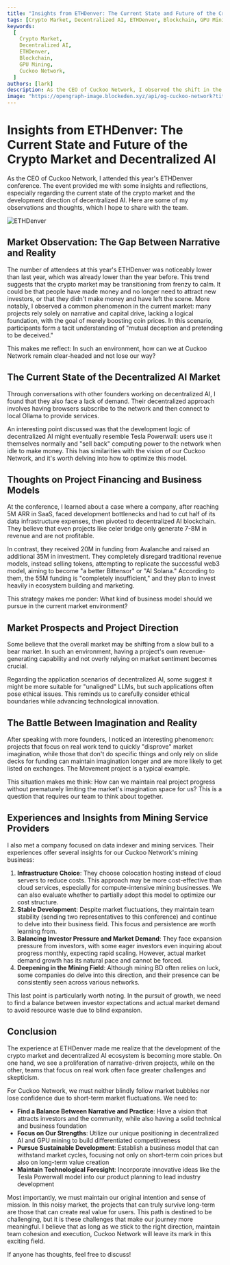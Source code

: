 ```yaml
---
title: "Insights from ETHDenver: The Current State and Future of the Crypto Market and Decentralized AI"
tags: [Crypto Market, Decentralized AI, ETHDenver, Blockchain, GPU Mining]
keywords:
  [
    Crypto Market,
    Decentralized AI,
    ETHDenver,
    Blockchain,
    GPU Mining,
    Cuckoo Network,
  ]
authors: [lark]
description: As the CEO of Cuckoo Network, I observed the shift in the crypto market from frenzy to calm at ETHDenver, as well as the current state and future direction of decentralized AI. This article explores the gap between market narratives and reality, project financing strategies, and how to maintain ethical boundaries in technological innovation.
image: "https://opengraph-image.blockeden.xyz/api/og-cuckoo-network?title=Insights%20from%20ETHDenver%3A%20The%20Current%20State%20and%20Future%20of%20the%20Crypto%20Market%20and%20Decentralized%20AI"
---
```


# Insights from ETHDenver: The Current State and Future of the Crypto Market and Decentralized AI

As the CEO of Cuckoo Network, I attended this year's ETHDenver conference. The event provided me with some insights and reflections, especially regarding the current state of the crypto market and the development direction of decentralized AI. Here are some of my observations and thoughts, which I hope to share with the team.

![ETHDenver](https://opengraph-image.blockeden.xyz/api/og-cuckoo-network?title=Insights%20from%20ETHDenver%3A%20The%20Current%20State%20and%20Future%20of%20the%20Crypto%20Market%20and%20Decentralized%20AI)

## Market Observation: The Gap Between Narrative and Reality

The number of attendees at this year's ETHDenver was noticeably lower than last year, which was already lower than the year before. This trend suggests that the crypto market may be transitioning from frenzy to calm. It could be that people have made money and no longer need to attract new investors, or that they didn't make money and have left the scene. More notably, I observed a common phenomenon in the current market: many projects rely solely on narrative and capital drive, lacking a logical foundation, with the goal of merely boosting coin prices. In this scenario, participants form a tacit understanding of "mutual deception and pretending to be deceived."

This makes me reflect: In such an environment, how can we at Cuckoo Network remain clear-headed and not lose our way?

## The Current State of the Decentralized AI Market

Through conversations with other founders working on decentralized AI, I found that they also face a lack of demand. Their decentralized approach involves having browsers subscribe to the network and then connect to local Ollama to provide services.

An interesting point discussed was that the development logic of decentralized AI might eventually resemble Tesla Powerwall: users use it themselves normally and "sell back" computing power to the network when idle to make money. This has similarities with the vision of our Cuckoo Network, and it's worth delving into how to optimize this model.

## Thoughts on Project Financing and Business Models

At the conference, I learned about a case where a company, after reaching 5M ARR in SaaS, faced development bottlenecks and had to cut half of its data infrastructure expenses, then pivoted to decentralized AI blockchain. They believe that even projects like celer bridge only generate 7-8M in revenue and are not profitable.

In contrast, they received 20M in funding from Avalanche and raised an additional 35M in investment. They completely disregard traditional revenue models, instead selling tokens, attempting to replicate the successful web3 model, aiming to become "a better Bittensor" or "AI Solana." According to them, the 55M funding is "completely insufficient," and they plan to invest heavily in ecosystem building and marketing.

This strategy makes me ponder: What kind of business model should we pursue in the current market environment?

## Market Prospects and Project Direction

Some believe that the overall market may be shifting from a slow bull to a bear market. In such an environment, having a project's own revenue-generating capability and not overly relying on market sentiment becomes crucial.

Regarding the application scenarios of decentralized AI, some suggest it might be more suitable for "unaligned" LLMs, but such applications often pose ethical issues. This reminds us to carefully consider ethical boundaries while advancing technological innovation.

## The Battle Between Imagination and Reality

After speaking with more founders, I noticed an interesting phenomenon: projects that focus on real work tend to quickly "disprove" market imagination, while those that don't do specific things and only rely on slide decks for funding can maintain imagination longer and are more likely to get listed on exchanges. The Movement project is a typical example.

This situation makes me think: How can we maintain real project progress without prematurely limiting the market's imagination space for us? This is a question that requires our team to think about together.

## Experiences and Insights from Mining Service Providers

I also met a company focused on data indexer and mining services. Their experiences offer several insights for our Cuckoo Network's mining business:

1. **Infrastructure Choice**: They choose colocation hosting instead of cloud servers to reduce costs. This approach may be more cost-effective than cloud services, especially for compute-intensive mining businesses. We can also evaluate whether to partially adopt this model to optimize our cost structure.
2. **Stable Development**: Despite market fluctuations, they maintain team stability (sending two representatives to this conference) and continue to delve into their business field. This focus and persistence are worth learning from.
3. **Balancing Investor Pressure and Market Demand**: They face expansion pressure from investors, with some eager investors even inquiring about progress monthly, expecting rapid scaling. However, actual market demand growth has its natural pace and cannot be forced.
4. **Deepening in the Mining Field**: Although mining BD often relies on luck, some companies do delve into this direction, and their presence can be consistently seen across various networks.

This last point is particularly worth noting. In the pursuit of growth, we need to find a balance between investor expectations and actual market demand to avoid resource waste due to blind expansion.

## Conclusion

The experience at ETHDenver made me realize that the development of the crypto market and decentralized AI ecosystem is becoming more stable. On one hand, we see a proliferation of narrative-driven projects, while on the other, teams that focus on real work often face greater challenges and skepticism.

For Cuckoo Network, we must neither blindly follow market bubbles nor lose confidence due to short-term market fluctuations. We need to:

- **Find a Balance Between Narrative and Practice**: Have a vision that attracts investors and the community, while also having a solid technical and business foundation
- **Focus on Our Strengths**: Utilize our unique positioning in decentralized AI and GPU mining to build differentiated competitiveness
- **Pursue Sustainable Development**: Establish a business model that can withstand market cycles, focusing not only on short-term coin prices but also on long-term value creation
- **Maintain Technological Foresight**: Incorporate innovative ideas like the Tesla Powerwall model into our product planning to lead industry development

Most importantly, we must maintain our original intention and sense of mission. In this noisy market, the projects that can truly survive long-term are those that can create real value for users. This path is destined to be challenging, but it is these challenges that make our journey more meaningful. I believe that as long as we stick to the right direction, maintain team cohesion and execution, Cuckoo Network will leave its mark in this exciting field.

If anyone has thoughts, feel free to discuss!
